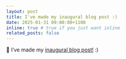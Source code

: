 ```yaml
---
layout: post
title: I've made my inaugural blog post :)
date: 2025-01-31 09:00:00+1100
inline: true # true if you just want inline
related_posts: false
---
```


📝 I’ve made my [inaugural blog post!](/blog/2025/memorize-first-understand-later/) :)